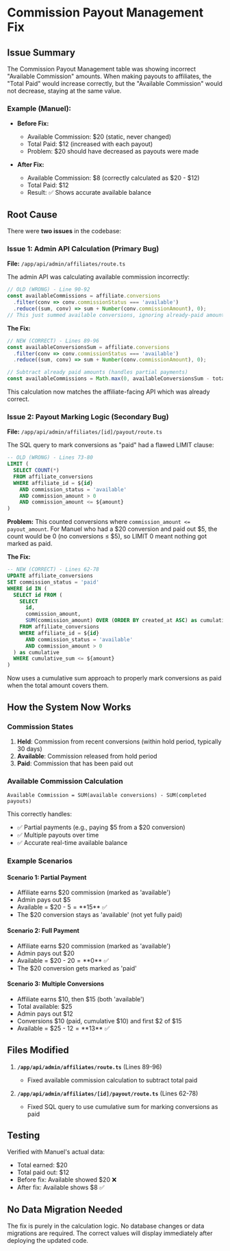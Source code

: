 # Commission Payout Management Fix

## Issue Summary
The Commission Payout Management table was showing incorrect "Available Commission" amounts. When making payouts to affiliates, the "Total Paid" would increase correctly, but the "Available Commission" would not decrease, staying at the same value.

### Example (Manuel):
- **Before Fix:**
  - Available Commission: $20 (static, never changed)
  - Total Paid: $12 (increased with each payout)
  - Problem: $20 should have decreased as payouts were made

- **After Fix:**
  - Available Commission: $8 (correctly calculated as $20 - $12)
  - Total Paid: $12
  - Result: ✅ Shows accurate available balance

## Root Cause
There were **two issues** in the codebase:

### Issue 1: Admin API Calculation (Primary Bug)
**File:** `/app/api/admin/affiliates/route.ts`

The admin API was calculating available commission incorrectly:
```javascript
// OLD (WRONG) - Line 90-92
const availableCommissions = affiliate.conversions
  .filter(conv => conv.commissionStatus === 'available')
  .reduce((sum, conv) => sum + Number(conv.commissionAmount), 0);
// This just summed available conversions, ignoring already-paid amounts
```

**The Fix:**
```javascript
// NEW (CORRECT) - Lines 89-96
const availableConversionsSum = affiliate.conversions
  .filter(conv => conv.commissionStatus === 'available')
  .reduce((sum, conv) => sum + Number(conv.commissionAmount), 0);

// Subtract already paid amounts (handles partial payments)
const availableCommissions = Math.max(0, availableConversionsSum - totalPaid);
```

This calculation now matches the affiliate-facing API which was already correct.

### Issue 2: Payout Marking Logic (Secondary Bug)
**File:** `/app/api/admin/affiliates/[id]/payout/route.ts`

The SQL query to mark conversions as "paid" had a flawed LIMIT clause:
```sql
-- OLD (WRONG) - Lines 73-80
LIMIT (
  SELECT COUNT(*)
  FROM affiliate_conversions
  WHERE affiliate_id = ${id}
    AND commission_status = 'available'
    AND commission_amount > 0
    AND commission_amount <= ${amount}
)
```

**Problem:** This counted conversions where `commission_amount <= payout_amount`. For Manuel who had a $20 conversion and paid out $5, the count would be 0 (no conversions ≤ $5), so LIMIT 0 meant nothing got marked as paid.

**The Fix:**
```sql
-- NEW (CORRECT) - Lines 62-78
UPDATE affiliate_conversions
SET commission_status = 'paid'
WHERE id IN (
  SELECT id FROM (
    SELECT 
      id,
      commission_amount,
      SUM(commission_amount) OVER (ORDER BY created_at ASC) as cumulative_sum
    FROM affiliate_conversions
    WHERE affiliate_id = ${id}
      AND commission_status = 'available'
      AND commission_amount > 0
  ) as cumulative
  WHERE cumulative_sum <= ${amount}
)
```

Now uses a cumulative sum approach to properly mark conversions as paid when the total amount covers them.

## How the System Now Works

### Commission States
1. **Held**: Commission from recent conversions (within hold period, typically 30 days)
2. **Available**: Commission released from hold period
3. **Paid**: Commission that has been paid out

### Available Commission Calculation
```
Available Commission = SUM(available conversions) - SUM(completed payouts)
```

This correctly handles:
- ✅ Partial payments (e.g., paying $5 from a $20 conversion)
- ✅ Multiple payouts over time
- ✅ Accurate real-time available balance

### Example Scenarios

#### Scenario 1: Partial Payment
- Affiliate earns $20 commission (marked as 'available')
- Admin pays out $5
- Available = $20 - $5 = **$15** ✅
- The $20 conversion stays as 'available' (not yet fully paid)

#### Scenario 2: Full Payment
- Affiliate earns $20 commission (marked as 'available')
- Admin pays out $20
- Available = $20 - $20 = **$0** ✅
- The $20 conversion gets marked as 'paid'

#### Scenario 3: Multiple Conversions
- Affiliate earns $10, then $15 (both 'available')
- Total available: $25
- Admin pays out $12
- Conversions $10 (paid, cumulative $10) and first $2 of $15
- Available = $25 - $12 = **$13** ✅

## Files Modified

1. **`/app/api/admin/affiliates/route.ts`** (Lines 89-96)
   - Fixed available commission calculation to subtract total paid

2. **`/app/api/admin/affiliates/[id]/payout/route.ts`** (Lines 62-78)
   - Fixed SQL query to use cumulative sum for marking conversions as paid

## Testing
Verified with Manuel's actual data:
- Total earned: $20
- Total paid out: $12
- Before fix: Available showed $20 ❌
- After fix: Available shows $8 ✅

## No Data Migration Needed
The fix is purely in the calculation logic. No database changes or data migrations are required. The correct values will display immediately after deploying the updated code.

